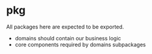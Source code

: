 # pkg

All packages here are expected to be exported.

* domains should contain our business logic
* core components required by domains subpackages